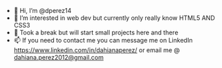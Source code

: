 - 👋 Hi, I’m @dperez14
- 👀 I’m interested in web dev but currently only really know HTML5 AND CSS3
- 🌱 Took a break but will start small projects here and there
- 📫 If you need to contact me you can message me on LinkedIn https://www.linkedin.com/in/dahianaperez/ or email me @ dahiana.perez2012@gmail.com

<!---
dperez14/dperez14 is a ✨ special ✨ repository because its `README.md` (this file) appears on your GitHub profile.
You can click the Preview link to take a look at your changes.
--->
